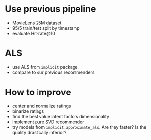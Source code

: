 # Use previous pipeline

* MovieLens 25M dataset
* 95/5 train/test split by timestamp
* evaluate Hit-rate@10

# ALS

* use ALS from `implicit` package
* compare to our previous recommenders

# How to improve

* center and normalize ratings
* binarize ratings
* find the best value latent factors dimensionality
* implement pure SVD recommender
* try models from `implicit.approximate_als`. Are they faster? Is the quality drastically inferior?
